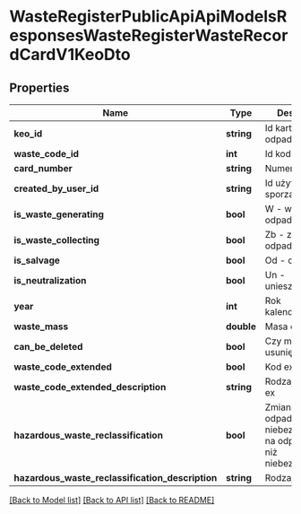 # WasteRegisterPublicApiApiModelsResponsesWasteRegisterWasteRecordCardV1KeoDto

## Properties
Name | Type | Description | Notes
------------ | ------------- | ------------- | -------------
**keo_id** | **string** | Id karty ewidencji odpadów | [optional] 
**waste_code_id** | **int** | Id kodu odpadu | [optional] 
**card_number** | **string** | Numer karty | [optional] 
**created_by_user_id** | **string** | Id użytkownika sporządzającego | [optional] 
**is_waste_generating** | **bool** | W - wytwarzanie odpadów | [optional] 
**is_waste_collecting** | **bool** | Zb - zbieranie odpadów | [optional] 
**is_salvage** | **bool** | Od - odzysk | [optional] 
**is_neutralization** | **bool** | Un - unieszkodliwianie | [optional] 
**year** | **int** | Rok kalendarzowy | [optional] 
**waste_mass** | **double** | Masa odpadów | [optional] 
**can_be_deleted** | **bool** | Czy może być usunięta | [optional] 
**waste_code_extended** | **bool** | Kod ex | [optional] 
**waste_code_extended_description** | **string** | Rodzaj odpadu ex | [optional] 
**hazardous_waste_reclassification** | **bool** | Zmiana statusu odpadów niebezpiecznych na odpady inne niż niebezpieczne | [optional] 
**hazardous_waste_reclassification_description** | **string** | Rodzaj odpadu | [optional] 

[[Back to Model list]](../README.md#documentation-for-models) [[Back to API list]](../README.md#documentation-for-api-endpoints) [[Back to README]](../README.md)



